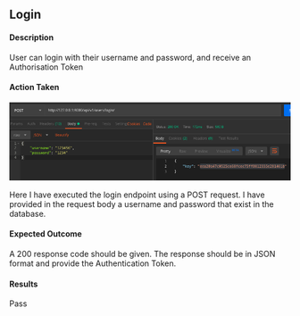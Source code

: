 ## Login
#### Description
User can login with their username and password, and receive an Authorisation Token
#### Action Taken
![Login](login.png)

Here I have executed the login endpoint using a POST request. I have provided in the request body a username and
password that exist in the database.
#### Expected Outcome
A 200 response code should be given. The response should be in JSON format and provide the Authentication Token.
#### Results
Pass
